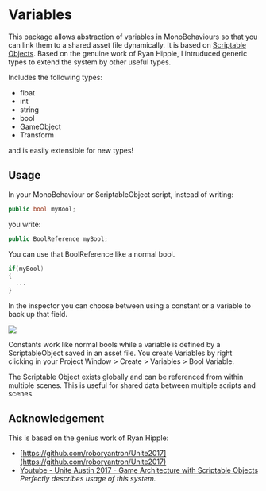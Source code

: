 # Variables

This package allows abstraction of variables in MonoBehaviours so that you can link them to a shared asset file dynamically. It is based on [Scriptable Objects](https://docs.unity3d.com/Manual/class-ScriptableObject.html). Based on the genuine work of Ryan Hipple, I intruduced generic types to extend the system by other useful types.

Includes the following types:
- float
- int
- string
- bool
- GameObject
- Transform

and is easily extensible for new types!

## Usage

In your MonoBehaviour or ScriptableObject script, instead of writing:

``` cs
public bool myBool;
```

you write:

``` cs
public BoolReference myBool;
```

You can use that BoolReference like a normal bool.

``` cs
if(myBool)
{
  ...  
}
```

In the inspector you can choose between using a constant or a variable to back up that field. 

![](https://s18.postimg.org/ugfxc3sd5/image.png)

Constants work like normal bools while a variable is defined by a ScriptableObject saved in an asset file. You create Variables by right clicking in your Project Window > Create > Variables > Bool Variable.

The Scriptable Object exists globally and can be referenced from within multiple scenes. This is useful for shared data between multiple scripts and scenes.

## Acknowledgement

This is based on the genius work of Ryan Hipple:

- [https://github.com/roboryantron/Unite2017](https://github.com/roboryantron/Unite2017)
- [Youtube - Unite Austin 2017 - Game Architecture with Scriptable Objects](https://www.youtube.com/watch?v=raQ3iHhE_Kk&t=3244s) *Perfectly describes usage of this system.*
